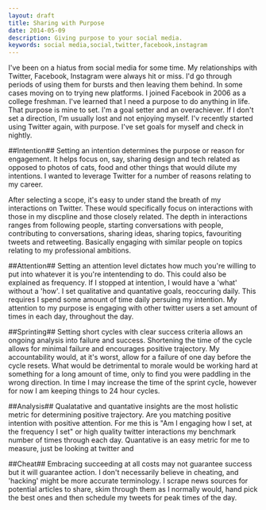 ```yaml
---
layout: draft
title: Sharing with Purpose
date: 2014-05-09
description: Giving purpose to your social media.
keywords: social media,social,twitter,facebook,instagram
---
```


I've been on a hiatus from social media for some time.  My relationships with Twitter, Facebook, Instagram were always hit or miss.  I'd go through periods of using them for bursts and then leaving them behind.  In some cases moving on to trying new platforms.  I joined Facebook in 2006 as a college freshman.  I've learned that I need a purpose to do anything in life.  That purpose is mine to set.  I'm a goal setter and an overachiever.  If I don't set a direction, I'm usually lost and not enjoying myself.  I'v recently started using Twitter again, with purpose.  I've set goals for myself and check in nightly.

##Intention##
Setting an intention determines the purpose or reason for engagement.  It helps focus on, say, sharing design and tech related as opposed to photos of cats, food and other things that would dilute my intentions.  I wanted to leverage Twitter for a number of reasons relating to my career.  

After selecting a scope, it's easy to under stand the breath of my interactions on Twitter.  These would specifically focus on interactions with those in my discpline and those closely related.  The depth in interactions ranges from following people, starting conversations with people, contributing to conversations, sharing ideas, sharing topics, favouriting tweets and retweeting.  Basically engaging with similar people on topics relating to my professional ambitions.

##Attention##
Setting an attention level dictates how much you're willing to put into whatever it is you're intentending to do.  This could also be explained as frequency.  If I stopped at intention, I would have a 'what' without a 'how'.  I set qualitative and quantative goals, reoccuring daily.  This requires I spend some amount of time daily persuing my intention.  My attention to my purpose is engaging with other twitter users a set amount of times in each day, throughout the day.

##Sprinting##
Setting short cycles with clear success criteria allows an ongoing analysis into failure and success.  Shortening the time of the cycle allows for minimal failure and encourages positive trajectory.  My accountability would, at it's worst, allow for a failure of one day before the cycle resets.  What would be detrimental to morale would be working hard at something for a long amount of time, only to find you were paddling in the wrong direction.  In time I may increase the time of the sprint cycle, however for now I am keeping things to 24 hour cycles.

##Analysis##
Qualatative and quantative insights are the most holistic metric for determining positive trajectory.  Are you matching positive intention with positive attention.  For me this is "Am I engaging how I set, at the frequency I set" or high quality twitter interactions my benchmark number of times through each day.  Quantative is an easy metric for me to measure, just be looking at twitter and 

##Cheat##
Embracing succeeding at all costs may not guarantee success but it will guarantee action.  I don't necessarily believe in cheating, and 'hacking' might be more accurate terminology.  I scrape news sources for potential articles to share, skim through them as I normally would, hand pick the best ones and then schedule my tweets for peak times of the day.